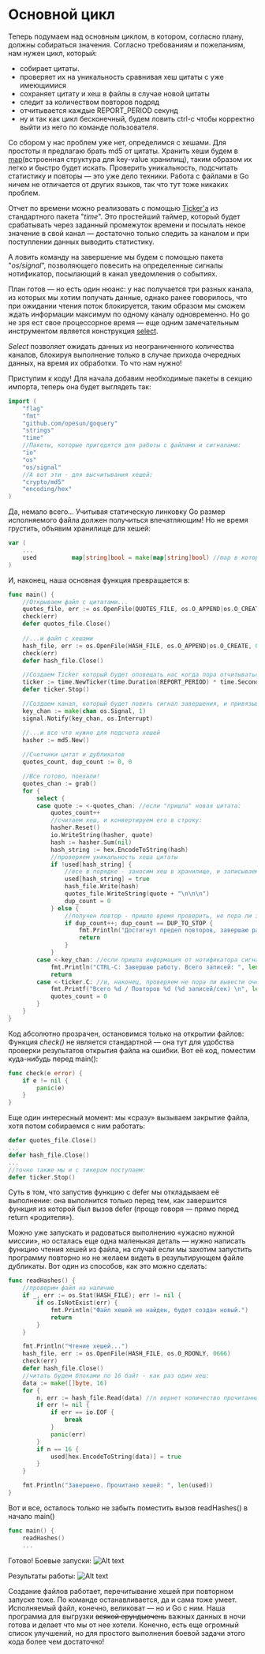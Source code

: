 # Основной цикл

Теперь подумаем над основным циклом, в котором, согласно плану, должны собираться значения. Согласно требованиям и пожеланиям, нам нужен цикл, который: 

* собирает цитаты.
* проверяет их на уникальность сравнивая хеш цитаты с уже имеющимися
* сохраняет цитату и хеш в файлы в случае новой цитаты
* следит за количеством повторов подряд
* отчитывается каждые REPORT_PERIOD секунд
* ну и так как цикл бесконечный, будем ловить ctrl-c чтобы корректно выйти из него по команде пользователя.


Со сбором у нас проблем уже нет, определимся с хешами. 
Для простоты я предлагаю брать md5 от цитаты. Хранить хеши будем в [map](http://golang.org/doc/effective_go.html#maps)(встроенная структура для key-value хранилищ), таким образом их легко и быстро будет искать. Проверить уникальность, подсчитать статистику и повторы — это уже дело техники. Работа с файлами в Go ничем не отличается от других языков, так что тут тоже никаких проблем.

Отчет по времени можно реализовать с помощью [Ticker'a](http://golang.org/pkg/time/#Ticker) из стандартного пакета "*time*". Это простейший таймер, который будет срабатывать через заданный промежуток времени и посылать некое значение в свой канал — достаточно только следить за каналом и при поступлении данных выводить статистику.

А ловить команду на завершение мы будем с помощью пакета "*os/signal*", позволяющего повесить на определенные сигналы нотификатор, посылающий в канал уведомления о событиях.

План готов — но есть один нюанс: у нас получается три разных канала, из которых мы хотим получать данные, однако ранее говорилось, что при ожидании чтения поток блокируется, таким образом мы сможем ждать информации максимум по одному каналу одновременно. 
Но go не зря ест свое процессорное время — еще одним замечательным инструментом является конструкция [select](http://golang.org/ref/spec#Select_statements).

*Select* позволяет ожидать данных из неограниченного количества каналов, блокируя выполнение только в случае прихода очередных данных, на время их обработки. То что нам нужно!

Приступим к коду! Для начала добавим необходимые пакеты в секцию импорта, теперь она будет выглядеть так:
```go
import (
	"flag"
	"fmt"
	"github.com/opesun/goquery"
	"strings"
	"time"
	//Пакеты, которые пригодятся для работы с файлами и сигналами:
	"io"
	"os"
	"os/signal"
	//А вот эти - для высчитывания хешей:
	"crypto/md5"
	"encoding/hex"
)
```
Да, немало всего… Учитывая статическую линковку Go размер исполняемого файла должен получиться впечатляющим!
Но не время грустить, объявим хранилище для хешей:
```go
var (
	...
	used          map[string]bool = make(map[string]bool) //map в котором в качестве ключей будем использовать строки, а для значений - булев тип.
)
```
И, наконец, наша основная функция превращается в:
```go
func main() {
	//Открываем файл с цитатами...
	quotes_file, err := os.OpenFile(QUOTES_FILE, os.O_APPEND|os.O_CREATE, 0666)
	check(err)
	defer quotes_file.Close()
	
	//...и файл с хешами
	hash_file, err := os.OpenFile(HASH_FILE, os.O_APPEND|os.O_CREATE, 0666)
	check(err)
	defer hash_file.Close()

	//Создаем Ticker который будет оповещать нас когда пора отчитываться о работе
	ticker := time.NewTicker(time.Duration(REPORT_PERIOD) * time.Second)
	defer ticker.Stop()

	//Создаем канал, который будет ловить сигнал завершения, и привязываем к нему нотификатор...
	key_chan := make(chan os.Signal, 1)
	signal.Notify(key_chan, os.Interrupt)

	//...и все что нужно для подсчета хешей
	hasher := md5.New()
	
	//Счетчики цитат и дубликатов
	quotes_count, dup_count := 0, 0

	//Все готово, поехали!
	quotes_chan := grab()
	for {
		select {
		case quote := <-quotes_chan: //если "пришла" новая цитата:
			quotes_count++
			//считаем хеш, и конвертируем его в строку:
			hasher.Reset()
			io.WriteString(hasher, quote)
			hash := hasher.Sum(nil)
			hash_string := hex.EncodeToString(hash)
			//проверяем уникальность хеша цитаты
			if !used[hash_string] {
				//все в порядке - заносим хеш в хранилище, и записываем его и цитату в файлы
				used[hash_string] = true
				hash_file.Write(hash)
				quotes_file.WriteString(quote + "\n\n\n")
				dup_count = 0
			} else {
				//получен повтор - пришло время проверить, не пора ли закругляться?
				if dup_count++; dup_count == DUP_TO_STOP {
					fmt.Println("Достигнут предел повторов, завершаю работу. Всего записей: ", len(used))
					return
				}
			}
		case <-key_chan: //если пришла информация от нотификатора сигналов:
			fmt.Println("CTRL-C: Завершаю работу. Всего записей: ", len(used))
			return
		case <-ticker.C: //и, наконец, проверяем не пора ли вывести очередной отчет
			fmt.Printf("Всего %d / Повторов %d (%d записей/сек) \n", len(used), dup_count, quotes_count/REPORT_PERIOD)
			quotes_count = 0
		}
	}
}
```
Код абсолютно прозрачен, остановимся только на открытии файлов:
Функция *check()* не является стандартной — она тут для удобства проверки результатов открытия файла на ошибки. Вот её код, поместим куда-нибудь перед main():
```go
func check(e error) {
	if e != nil {
		panic(e)
	}
}
```
Еще один интересный момент: мы «сразу» вызываем закрытие файла, хотя потом собираемся с ним работать:
```go
defer quotes_file.Close()
...
defer hash_file.Close()
...
//точно также мы и с тикером поступаем:
defer ticker.Stop()
```

Суть в том, что запустив функцию с defer мы откладываем её выполнение: она выполнится только перед тем, как завершится функция из которой был вызов defer (проще говоря — прямо перед return «родителя»). 

Можно уже запускать и радоваться выполнению «ужасно нужной миссии», но осталась еще одна маленькая деталь — нужно написать функцию чтения хешей из файла, на случай если мы захотим запустить программу повторно но не желаем видеть в результирующем файле дубликаты. Вот один из способов, как это можно сделать:
```go
func readHashes() {
	//проверим файл на наличие
	if _, err := os.Stat(HASH_FILE); err != nil {
		if os.IsNotExist(err) {
			fmt.Println("Файл хешей не найден, будет создан новый.")
			return
		}
	}

	fmt.Println("Чтение хешей...")
	hash_file, err := os.OpenFile(HASH_FILE, os.O_RDONLY, 0666)
	check(err)
	defer hash_file.Close()
	//читать будем блоками по 16 байт - как раз один хеш:
	data := make([]byte, 16)
	for {
		n, err := hash_file.Read(data) //n вернет количество прочитанных байт, а err - ошибку, в случае таковой.
		if err != nil {
			if err == io.EOF {
				break
			}
			panic(err)
		}
		if n == 16 {
			used[hex.EncodeToString(data)] = true
		}
	}

	fmt.Println("Завершено. Прочитано хешей: ", len(used))
} 
```
Вот и все, осталось только не забыть поместить вызов readHashes() в начало main()
```go
func main() {
	readHashes()
	...
```
Готово! Боевые запуски:
![Alt text](http://habrastorage.org/storage3/051/83f/06d/05183f06d93ac8816d6efbf530fbb134.png)

Результаты работы:
![Alt text](http://habrastorage.org/storage3/74e/9ed/a11/74e9eda114779583e1d10d000f1733ad.png)

Создание файлов работает, перечитывание хешей при повторном запуске тоже. По команде останавливается, да и сама тоже умеет. Исполняемый файл, конечно, великоват — но и Go с ним.
Наша программа для выгрузки ~~всякой ерундыочень~~ важных данных в ночи готова и делает что мы от нее хотели. 
Конечно, есть еще огромный список улучшений, но для простого выполнения боевой задачи этого кода более чем достаточно!
